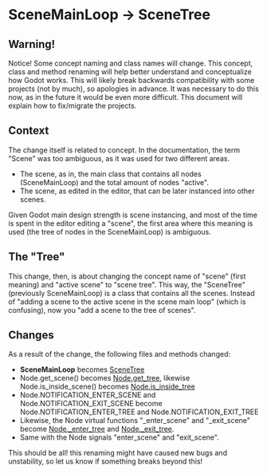 # SceneMainLoop -> SceneTree

## Warning!

Notice! Some concept naming and class names will change. This concept, class and method renaming will help better understand and conceptualize how Godot works. This will likely break backwards compatibility with some projects (not by much), so apologies in advance. It was necessary to do this now, as in the future it would be even more difficult. This document will explain how to fix/migrate the projects.

## Context

The change itself is related to concept. In the documentation, the term "Scene" was too ambiguous, as it was used for two different areas.

* The scene, as in, the main class that contains all nodes (SceneMainLoop) and the total amount of nodes "active".
* The scene, as edited in the editor, that can be later instanced into other scenes.

Given Godot main design strength is scene instancing, and most of the time is spent in the editor editing a "scene", the first area where this meaning is used (the tree of nodes in the SceneMainLoop) is ambiguous.

## The "Tree"

This change, then, is about changing the concept name of "scene" (first meaning) and "active scene" to "scene tree". This way, the "SceneTree" (previously SceneMainLoop) is a class that contains all the scenes.
Instead of "adding a scene to the active scene in the scene main loop" (which is confusing), now you "add a scene to the tree of scenes". 

## Changes

As a result of the change, the following files and methods changed:

* **SceneMainLoop** becomes [SceneTree](class_scenetree)
* Node.get_scene() becomes [Node.get_tree](class_node#get_tree), likewise Node.is_inside_scene() becomes [Node.is_inside_tree](class_node#is_inside_tree)
* Node.NOTIFICATION_ENTER_SCENE and Node.NOTIFICATION_EXIT_SCENE become Node.NOTIFICATION_ENTER_TREE and Node.NOTIFICATION_EXIT_TREE
* Likewise, the Node virtual functions "_enter_scene" and "_exit_scene" become [Node._enter_tree](class_node#_enter_tree) and [Node._exit_tree](class_node#_exit_tree).
* Same with the Node signals "enter_scene" and "exit_scene".

This should be all! this renaming might have caused new bugs and unstability, so let us know if something breaks beyond this!



